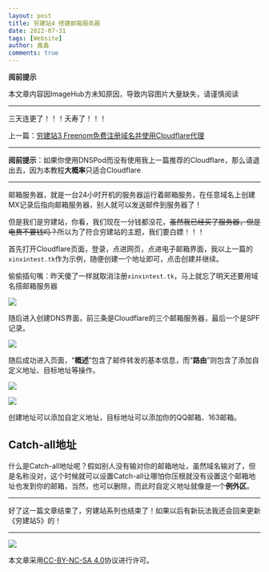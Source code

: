 ```yaml
---
layout: post
title: 穷建站4 搭建邮箱服务器
date: 2022-07-31
tags: [Website]
author: 鑫鑫
comments: true
---
```


**阅前提示**

本文章内容因ImageHub方未知原因，导致内容图片大量缺失，请谨慎阅读

---

三天连更了！！！夭寿了！！！

上一篇：[穷建站3 Freenom免费注册域名并使用Cloudflare代理](/website_3)

---

**阅前提示**：如果你使用DNSPod而没有使用我上一篇推荐的Cloudflare，那么请退出去，因为本教程**大概率**只适合Cloudflare

---

邮箱服务器，就是一台24小时开机的服务器运行着邮箱服务，在任意域名上创建MX记录后指向邮箱服务器，别人就可以发送邮件到服务器了！

但是我们是穷建站，你看，我们现在一分钱都没花，~~虽然我已经买了服务器，但是电费不要钱吗？~~所以为了符合穷建站的主题，我们要白嫖！！！

首先打开Cloudflare页面，登录，点进网页，点进电子邮箱界面，我以上一篇的`xinxintest.tk`作为示例，随便创建一个地址即可，点击创建并继续。

偷偷插句嘴：昨天傻了一样就取消注册`xinxintest.tk`，马上就忘了明天还要用域名搭邮箱服务器

![](https://s1.imagehub.cc/images/2022/07/31/emailcreate.jpg)

随后进入创建DNS界面，前三条是Cloudflare的三个邮箱服务器，最后一个是SPF记录。

![](https://s1.imagehub.cc/images/2022/07/31/addmxtxtdns.jpg)

随后成功进入页面，“**概述**”包含了邮件转发的基本信息，而“**路由**”则包含了添加自定义地址、目标地址等操作。

![](https://s1.imagehub.cc/images/2022/07/31/cloudflareemailconfig.jpg)

![](https://s1.imagehub.cc/images/2022/07/31/cloudflareemailroute.jpg)

创建地址可以添加自定义地址，目标地址可以添加你的QQ邮箱、163邮箱。

## Catch-all地址

什么是Catch-all地址呢？假如别人没有输对你的邮箱地址，虽然域名输对了，但是名称没对，这个时候就可以设置Catch-all让哪怕你压根就没有设置这个邮箱地址也发到你的邮箱，当然，也可以删除，而此时自定义地址就像是一个**例外区**。

---

好了这一篇文章结束了，穷建站系列也结束了！如果以后有新玩法我还会回来更新《穷建站5》的！

---

![](https://licensebuttons.net/l/by-nc-sa/3.0/88x31.png)

本文章采用[CC-BY-NC-SA 4.0](/goto?link=https://creativecommons.org/licenses/by-nc-sa/4.0/)协议进行许可。
